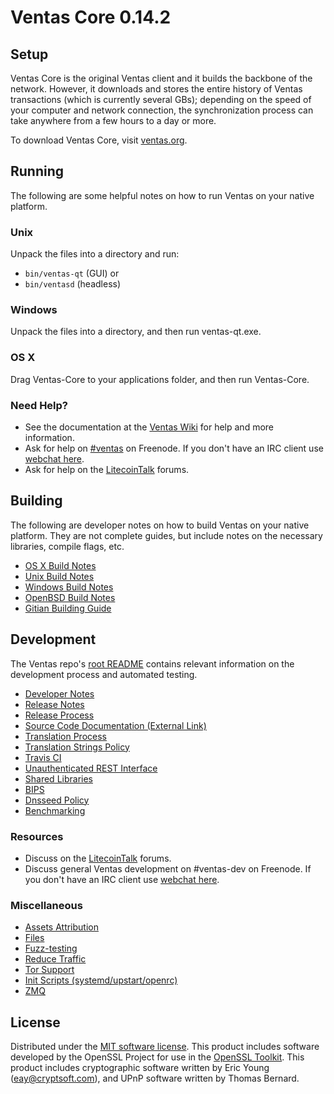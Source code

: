 Ventas Core 0.14.2
=====================

Setup
---------------------
Ventas Core is the original Ventas client and it builds the backbone of the network. However, it downloads and stores the entire history of Ventas transactions (which is currently several GBs); depending on the speed of your computer and network connection, the synchronization process can take anywhere from a few hours to a day or more.

To download Ventas Core, visit [ventas.org](https://ventas.org).

Running
---------------------
The following are some helpful notes on how to run Ventas on your native platform.

### Unix

Unpack the files into a directory and run:

- `bin/ventas-qt` (GUI) or
- `bin/ventasd` (headless)

### Windows

Unpack the files into a directory, and then run ventas-qt.exe.

### OS X

Drag Ventas-Core to your applications folder, and then run Ventas-Core.

### Need Help?

* See the documentation at the [Ventas Wiki](https://ventas.info/)
for help and more information.
* Ask for help on [#ventas](http://webchat.freenode.net?channels=ventas) on Freenode. If you don't have an IRC client use [webchat here](http://webchat.freenode.net?channels=ventas).
* Ask for help on the [LitecoinTalk](https://ventastalk.io/) forums.

Building
---------------------
The following are developer notes on how to build Ventas on your native platform. They are not complete guides, but include notes on the necessary libraries, compile flags, etc.

- [OS X Build Notes](build-osx.md)
- [Unix Build Notes](build-unix.md)
- [Windows Build Notes](build-windows.md)
- [OpenBSD Build Notes](build-openbsd.md)
- [Gitian Building Guide](gitian-building.md)

Development
---------------------
The Ventas repo's [root README](/README.md) contains relevant information on the development process and automated testing.

- [Developer Notes](developer-notes.md)
- [Release Notes](release-notes.md)
- [Release Process](release-process.md)
- [Source Code Documentation (External Link)](https://dev.visucore.com/ventas/doxygen/)
- [Translation Process](translation_process.md)
- [Translation Strings Policy](translation_strings_policy.md)
- [Travis CI](travis-ci.md)
- [Unauthenticated REST Interface](REST-interface.md)
- [Shared Libraries](shared-libraries.md)
- [BIPS](bips.md)
- [Dnsseed Policy](dnsseed-policy.md)
- [Benchmarking](benchmarking.md)

### Resources
* Discuss on the [LitecoinTalk](https://ventastalk.io/) forums.
* Discuss general Ventas development on #ventas-dev on Freenode. If you don't have an IRC client use [webchat here](http://webchat.freenode.net/?channels=ventas-dev).

### Miscellaneous
- [Assets Attribution](assets-attribution.md)
- [Files](files.md)
- [Fuzz-testing](fuzzing.md)
- [Reduce Traffic](reduce-traffic.md)
- [Tor Support](tor.md)
- [Init Scripts (systemd/upstart/openrc)](init.md)
- [ZMQ](zmq.md)

License
---------------------
Distributed under the [MIT software license](/COPYING).
This product includes software developed by the OpenSSL Project for use in the [OpenSSL Toolkit](https://www.openssl.org/). This product includes
cryptographic software written by Eric Young ([eay@cryptsoft.com](mailto:eay@cryptsoft.com)), and UPnP software written by Thomas Bernard.
